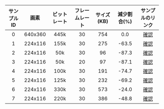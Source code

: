 
| サンプルID |  画素   | ビットレート | フレームレート | サイズ(KB) | 減少割合(%) |                     サンプルのリンク                     |
| :--------: | :-----: | :----------: | :------------: | :--------: | :---------: | :------------------------------------------------------: |
|     0      | 640x360 |     445k     |       30       |    754     |     0.0     | [確認](https://tsuboshy.github.io/TESTA/1/sample_0.html) |
|     1      | 224x116 |     155k     |       30       |    275     |    -63.5    | [確認](https://tsuboshy.github.io/TESTA/1/sample_1.html) |
|     2      | 224x116 |     50k      |       30       |     96     |    -87.3    | [確認](https://tsuboshy.github.io/TESTA/1/sample_2.html) |
|     3      | 224x116 |     50k      |       20       |     97     |    -87.1    | [確認](https://tsuboshy.github.io/TESTA/1/sample_3.html) |
|     4      | 224x116 |     100k     |       30       |    191     |    -74.7    | [確認](https://tsuboshy.github.io/TESTA/1/sample_4.html) |
|     5      | 224x116 |     125k     |       30       |    232     |    -69.2    | [確認](https://tsuboshy.github.io/TESTA/1/sample_5.html) |
|     6      | 224x116 |     330k     |       30       |    573     |    -24.0    | [確認](https://tsuboshy.github.io/TESTA/1/sample_6.html) |
|     7      | 224x116 |     220k     |       30       |    386     |    -48.8    | [確認](https://tsuboshy.github.io/TESTA/1/sample_7.html) |

